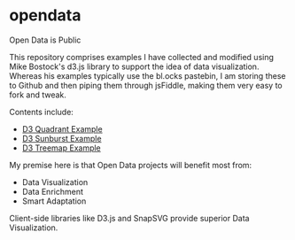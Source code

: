 # opendata
Open Data is Public

This repository comprises examples I have collected and modified using Mike Bostock's d3.js library to support the idea of data visualization. Whereas his examples typically use the bl.ocks pastebin, I am storing these to Github and then piping them through jsFiddle, making them very easy to fork and tweak. 

Contents include:
+ [D3 Quadrant Example](http://jsfiddle.net/gh/get/d3/3.0.4/phollott/opendata/tree/master/d3quadrant/)
+ [D3 Sunburst Example](http://jsfiddle.net/gh/get/d3/3.0.4/phollott/opendata/tree/master/d3sunburst/)
+ [D3 Treemap Example](http://jsfiddle.net/gh/get/d3/3.0.4/phollott/opendata/tree/master/d3treemap/)

My premise here is that Open Data projects will benefit most from:
+ Data Visualization
+ Data Enrichment
+ Smart Adaptation

Client-side libraries like D3.js and SnapSVG provide superior Data Visualization.
